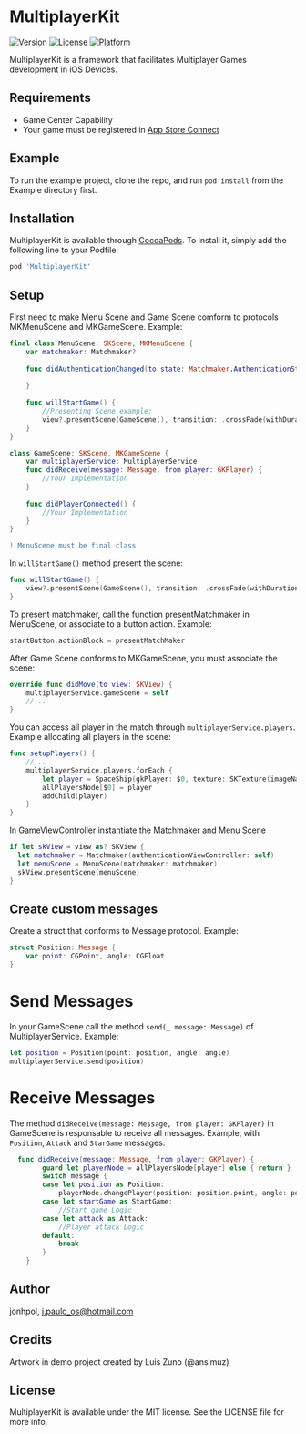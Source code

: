 # MultiplayerKit

[![Version](https://img.shields.io/cocoapods/v/MultiplayerKit.svg?style=flat)](https://cocoapods.org/pods/MultiplayerKit)
[![License](https://img.shields.io/cocoapods/l/MultiplayerKit.svg?style=flat)](https://cocoapods.org/pods/MultiplayerKit)
[![Platform](https://img.shields.io/cocoapods/p/MultiplayerKit.svg?style=flat)](https://cocoapods.org/pods/MultiplayerKit)

MultiplayerKit is a framework that facilitates Multiplayer Games development in iOS Devices.

## Requirements
- Game Center Capability
- Your game must be registered in [App Store Connect](appstoreconnect.apple.com)


## Example

To run the example project, clone the repo, and run `pod install` from the Example directory first.

## Installation

MultiplayerKit is available through [CocoaPods](https://cocoapods.org). To install
it, simply add the following line to your Podfile:

```ruby
pod 'MultiplayerKit'
```
## Setup
First need to make Menu Scene and Game Scene comform to protocols MKMenuScene and MKGameScene. Example:

```swift
final class MenuScene: SKScene, MKMenuScene {
    var matchmaker: Matchmaker?
    
    func didAuthenticationChanged(to state: Matchmaker.AuthenticationState) {
        
    }
    
    func willStartGame() {
        //Presenting Scene example:
        view?.presentScene(GameScene(), transition: .crossFade(withDuration: 1.0))
    }
}

class GameScene: SKScene, MKGameScene {
    var multiplayerService: MultiplayerService 
    func didReceive(message: Message, from player: GKPlayer) {
        //Your Implementation
    }
    
    func didPlayerConnected() {
        //Your Implementation
    }
}
```
```diff
! MenuScene must be final class
```
In `willStartGame()` method present the scene:

```swift
func willStartGame() {
    view?.presentScene(GameScene(), transition: .crossFade(withDuration: 1.0))
}
```

To present matchmaker, call the function presentMatchmaker in MenuScene, or associate to a button action. Example:

```swift
startButton.actionBlock = presentMatchMaker
```

After Game Scene conforms to MKGameScene, you must associate the scene:

```swift
override func didMove(to view: SKView) {
    multiplayerService.gameScene = self
    //...
}
```

You can access all player in the match through `multiplayerService.players`. Example allocating all players in the scene:

```swift
func setupPlayers() {
    //...
    multiplayerService.players.forEach {
        let player = SpaceShip(gkPlayer: $0, texture: SKTexture(imageNamed: "ship"))
        allPlayersNode[$0] = player
        addChild(player)
    }
}
```

In GameViewController instantiate the Matchmaker and Menu Scene

```swift
if let skView = view as? SKView {
  let matchmaker = Matchmaker(authenticationViewController: self)
  let menuScene = MenuScene(matchmaker: matchmaker)
  skView.presentScene(menuScene)
}
```

## Create custom messages

Create a struct that conforms to Message protocol. Example:

```swift
struct Position: Message {
    var point: CGPoint, angle: CGFloat
}
```

# Send Messages

In your GameScene call the method `send(_ message: Message)` of MultiplayerService. Example:

```swift
let position = Position(point: position, angle: angle)
multiplayerService.send(position)
```

# Receive Messages

The method `didReceive(message: Message, from player: GKPlayer)` in GameScene is responsable to receive all messages. Example, with `Position`, `Attack` and `StarGame` messages:

```swift
  func didReceive(message: Message, from player: GKPlayer) {
        guard let playerNode = allPlayersNode[player] else { return }
        switch message {
        case let position as Position:
            playerNode.changePlayer(position: position.point, angle: position.angle)
        case let startGame as StartGame:
            //Start game Logic
        case let attack as Attack:
            //Player attack Logic
        default:
            break
        }
    }
```

## Author

jonhpol, j.paulo_os@hotmail.com

## Credits

Artwork in demo project created by Luis Zuno (@ansimuz)

## License

MultiplayerKit is available under the MIT license. See the LICENSE file for more info.
